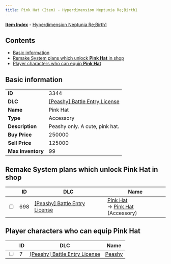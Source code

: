 ```yaml
---
title: Pink Hat (Item) - Hyperdimension Neptunia Re;Birth1
---
```


[**Item Index**](/neptunia/rb1/item/index.html) - [Hyperdimension Neptunia Re;Birth1](/neptunia/rb1)

## Contents

- [Basic information](#basic-information)
- [Remake System plans which unlock **Pink Hat** in shop](#remake-system-plans-which-unlock-pink-hat-in-shop)
- [Player characters who can equip **Pink Hat**](#player-characters-who-can-equip-pink-hat)

## Basic information

|   |   |
| -- | -- |
| **ID** | 3344 |
| **DLC** | [[Peashy] Battle Entry License](/neptunia/rb1/dlc/8-peashy.html) |
| **Name** | Pink Hat |
| **Type** | Accessory |
| **Description** | Peashy only. A cute, pink hat. |
| **Buy Price** | 250000 |
| **Sell Price** | 125000 |
| **Max inventory** | 99 |


## Remake System plans which unlock **Pink Hat** in shop

|    | ID | DLC | Name |
| -- | -- | --- | ---- |
| <input type="checkbox" id="rb1-remake-8-698" class="trackbox" /> | 698 | [[Peashy] Battle Entry License](/neptunia/rb1/dlc/8-peashy.html) | [Pink Hat](/neptunia/rb1/remake/8-698-pink-hat.html)<br /> → [Pink Hat](/neptunia/rb1/item/8-3344-pink-hat.html) (Accessory) |


## Player characters who can equip **Pink Hat**

|    | ID | DLC | Name |
| -- | -- | --- | ---- |
| <input type="checkbox" id="rb1-player-8-7" class="trackbox" /> | 7 | [[Peashy] Battle Entry License](/neptunia/rb1/dlc/8-peashy.html) | [Peashy](/neptunia/rb1/player/8-7-peashy.html) |
